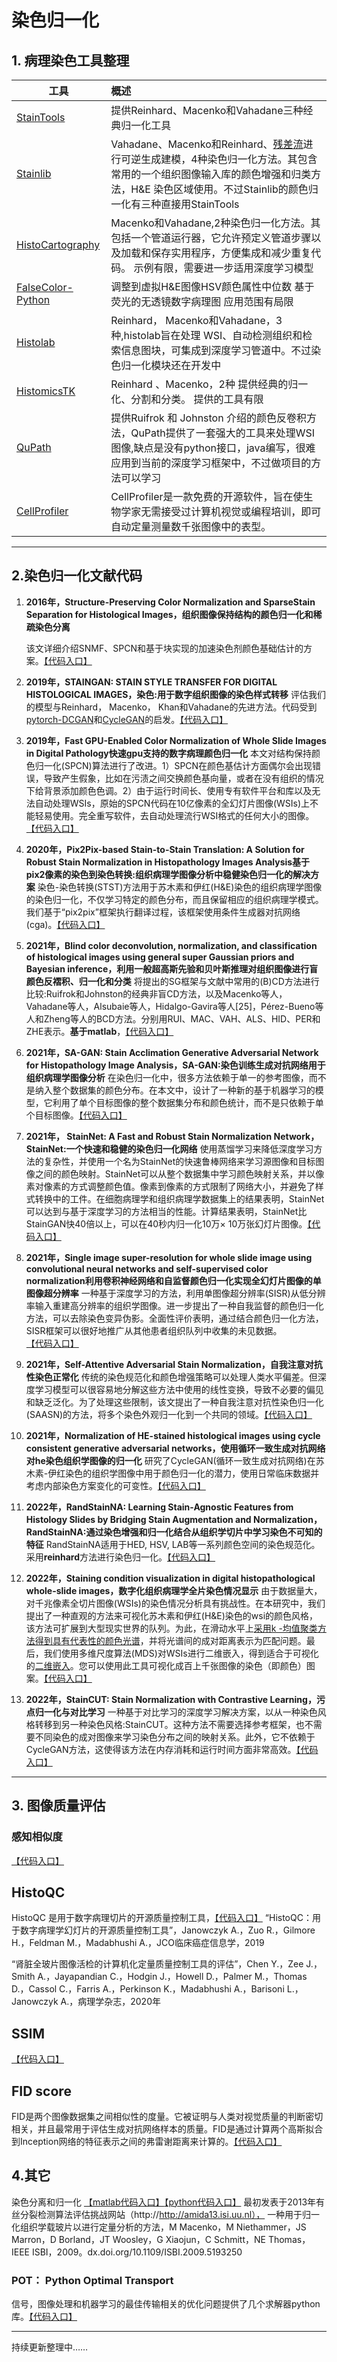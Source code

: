 # 染色归一化

 ## 1. 病理染色工具整理
 |工具|概述|
 |-|:---|
 |[StainTools](https://github.com/Peter554/StainTools)|提供Reinhard、Macenko和Vahadane三种经典归一化工具|
 |[Stainlib](https://github.com/sebastianffx/stainlib)|Vahadane、Macenko和Reinhard、[残差流](https://github.com/sara-nl/color-information)进行可逆生成建模，4种染色归一化方法。其包含常用的一个组织图像输入库的颜色增强和归类方法，H&E 染色区域使用。不过Stainlib的颜色归一化有三种直接用StainTools
|[HistoCartography](https://github.com/histocartography/histocartography)|	Macenko和Vahadane,2种染色归一化方法。其包括一个管道运行器，它允许预定义管道步骤以及加载和保存实用程序，方便集成和减少重复代码。	示例有限，需要进一步适用深度学习模型
|[FalseColor-Python](https://github.com/serrob23/falsecolor)|	调整到虚拟H&E图像HSV颜色属性中位数	基于荧光的无透镜数字病理图	应用范围有局限
|[Histolab](https://github.com/histolab/histolab)|	Reinhard， Macenko和Vahadane，3种,histolab旨在处理 WSI、自动检测组织和检索信息图块，可集成到深度学习管道中。不过染色归一化模块还在开发中
|[HistomicsTK](https://github.com/DigitalSlideArchive/HistomicsTK)|	Reinhard 、Macenko，2种	提供经典的归一化、分割和分类。	提供的工具有限|
|[QuPath](https://github.com/qupath/qupath)|提供Ruifrok 和 Johnston 介绍的颜色反卷积方法，QuPath提供了一套强大的工具来处理WSI图像,缺点是没有python接口，java编写，很难应用到当前的深度学习框架中，不过做项目的方法可以学习
|[CellProfiler](https://github.com/CellProfiler/CellProfiler)|CellProfiler是一款免费的开源软件，旨在使生物学家无需接受过计算机视觉或编程培训，即可自动定量测量数千张图像中的表型。|
----
## 2.染色归一化文献代码

 1. **2016年，Structure-Preserving Color Normalization and SparseStain
    Separation for Histological Images，组织图像保持结构的颜色归一化和稀疏染色分离**

	该文详细介绍SNMF、SPCN和基于块实现的加速染色剂颜色基础估计的方案。[【代码入口】](https://github.com/abhishekvahadane/CodeRelease_ColorNormalization)

2. **2019年，STAINGAN: STAIN STYLE TRANSFER FOR DIGITAL HISTOLOGICAL IMAGES，染色:用于数字组织图像的染色样式转移**
评估我们的模型与Reinhard， Macenko， Khan和Vahadane的先进方法。代码受到[pytorch-DCGAN](https://github.com/pytorch/examples/tree/master/dcgan)和[CycleGAN](https://github.com/junyanz/CycleGAN)的启发。[【代码入口】](https://github.com/xtarx/StainGAN)


3. **2019年，Fast GPU-Enabled Color Normalization of Whole Slide Images in Digital Pathology快速gpu支持的数字病理颜色归一化**
本文对结构保持颜色归一化(SPCN)算法进行了改进。1）SPCN在颜色基估计方面偶尔会出现错误，导致产生假象，比如在污渍之间交换颜色基向量，或者在没有组织的情况下给背景添加颜色色调。2）由于运行时间长、使用专有软件平台和库以及无法自动处理WSIs，原始的SPCN代码在10亿像素的全幻灯片图像(WSIs)上不能轻易使用。完全重写软件，去自动处理流行WSI格式的任何大小的图像。[【代码入口】](https://github.com/MEDAL-IITB/Fast_WSI_Color_Norm)

4. **2020年，Pix2Pix-based Stain-to-Stain Translation: A Solution for Robust Stain Normalization in Histopathology Images Analysis基于pix2像素的染色到染色转换:组织病理学图像分析中稳健染色归一化的解决方案**
 染色-染色转换(STST)方法用于苏木素和伊红(H&E)染色的组织病理学图像的染色归一化，不仅学习特定的颜色分布，而且保留相应的组织病理学模式。我们基于“pix2pix”框架执行翻译过程，该框架使用条件生成器对抗网络(cga)。[【代码入口】](https://github.com/pegahsalehi/Stain-to-Stain-Translation)
 5. **2021年，Blind color deconvolution, normalization, and classification of histological images using general super Gaussian priors and Bayesian inference，利用一般超高斯先验和贝叶斯推理对组织图像进行盲颜色反褶积、归一化和分类**
将提出的SG框架与文献中常用的(B)CD方法进行比较:Ruifrok和Johnston的经典非盲CD方法，以及Macenko等人，Vahadane等人，Alsubaie等人，Hidalgo-Gavira等人[25]，Pérez-Bueno等人和Zheng等人的BCD方法。分别用RUI、MAC、VAH、ALS、HID、PER和ZHE表示。**基于matlab**，[【代码入口】](https://github.com/vipgugr)
 6. **2021年，SA-GAN: Stain Acclimation Generative Adversarial Network for Histopathology Image Analysis，SA-GAN:染色训练生成对抗网络用于组织病理学图像分析**
 在染色归一化中，很多方法依赖于单一的参考图像，而不是纳入整个数据集的颜色分布。在本文中，设计了一种新的基于机器学习的模型，它利用了单个目标图像的整个数据集分布和颜色统计，而不是只依赖于单个目标图像。[【代码入口】](https://github.com/tasleem-hello/SA-GAN/tree/main)
 7. **2021年， StainNet: A Fast and Robust Stain Normalization Network，StainNet:一个快速和稳健的染色归一化网络** 
使用蒸馏学习来降低深度学习方法的复杂性，并使用一个名为StainNet的快速鲁棒网络来学习源图像和目标图像之间的颜色映射。StainNet可以从整个数据集中学习颜色映射关系，并以像素对像素的方式调整颜色值。像素到像素的方式限制了网络大小，并避免了样式转换中的工件。在细胞病理学和组织病理学数据集上的结果表明，StainNet可以达到与基于深度学习的方法相当的性能。计算结果表明，StainNet比StainGAN快40倍以上，可以在40秒内归一化10万× 10万张幻灯片图像。[【代码入口】](https://github.com/khtao/StainNet)

8. **2021年，Single image super-resolution for whole slide image using convolutional neural networks and self-supervised color normalization利用卷积神经网络和自监督颜色归一化实现全幻灯片图像的单图像超分辨率**
一种基于深度学习的方法，利用单图像超分辨率(SISR)从低分辨率输入重建高分辨率的组织学图像。进一步提出了一种自我监督的颜色归一化方法，可以去除染色变异伪影。全面性评价表明，通过结合颜色归一化方法，SISR框架可以很好地推广从其他患者组织队列中收集的未见数据。[【代码入口】](https://github.com/uw-loci/demo_wsi_superres)
9. **2021年，Self-Attentive Adversarial Stain Normalization，自我注意对抗性染色正常化**
传统的染色规范化和颜色增强策略可以处理人类水平偏差。但深度学习模型可以很容易地分解这些方法中使用的线性变换，导致不必要的偏见和缺乏泛化。为了处理这些限制，该文提出了一种自我注意对抗性染色归一化(SAASN)的方法，将多个染色外观归一化到一个共同的领域。[【代码入口】](https://github.com/4m4n5/saasn-stain-normalization)
10.  **2021年，Normalization of HE-stained histological images using cycle consistent generative adversarial networks，使用循环一致生成对抗网络对he染色组织学图像的归一化**
研究了CycleGAN(循环一致生成对抗网络)在苏木素-伊红染色的组织学图像中用于颜色归一化的潜力，使用日常临床数据并考虑内部染色方案变化的可变性。[【代码入口】](https://github.com/m4ln/stainTransfer_CycleGAN_pytorch)
11. **2022年，RandStainNA: Learning Stain-Agnostic Features from Histology Slides by Bridging Stain
Augmentation and Normalization，RandStainNA:通过染色增强和归一化结合从组织学切片中学习染色不可知的特征**
RandStainNA适用于HED, HSV, LAB等一系列颜色空间的染色规范化。采用**reinhard**方法进行染色归一化。[【代码入口】](https://github.com/yiqings/RandStainNA)
12. **2022年，Staining condition visualization in digital histopathological whole-slide images，数字化组织病理学全片染色情况显示**
由于数据量大，对千兆像素全切片图像(WSIs)的染色情况分析具有挑战性。在本研究中，我们提出了一种直观的方法来可视化苏木素和伊红(H&E)染色的wsi的颜色风格，该方法可扩展到大型现实世界的队列。为此，在滑动水平上[采用k -均值聚类方法得到具有代表性的颜色光谱](https://github.com/Dilan1020/PyColorPalette)，并将光谱间的成对距离表示为匹配问题。最后，我们使用多维尺度算法(MDS)对WSIs进行二维嵌入，得到适合于可视化的[二维嵌入](%28https://github.%20com/lab-robotics-unipv/mds_experiments)。您可以使用此工具可视化成百上千张图像的染色（即颜色）图案。[【代码入口】](https://github.com/jiaoyiping630/Stain_visualization)
13. **2022年，StainCUT: Stain Normalization with Contrastive Learning，污点归一化与对比学习**
一种基于对比学习的深度学习解决方案，以从一种染色风格转移到另一种染色风格:StainCUT。这种方法不需要选择参考框架，也不需要不同染色的成对图像来学习染色分布之间的映射关系。此外，它不依赖于CycleGAN方法，这使得该方法在内存消耗和运行时间方面非常高效。[【代码入口】](https://github.com/abhishekvahadane/CodeRelease_ColorNormalization)
---
## 3. 图像质量评估
### 感知相似度
[【代码入口】](https://github.com/richzhang/PerceptualSimilarity)
## HistoQC
HistoQC 是用于数字病理切片的开源质量控制工具，[【代码入口】](https://github.com/choosehappy/HistoQC)
“HistoQC：用于数字病理学幻灯片的开源质量控制工具”，Janowczyk A.，Zuo R.，Gilmore H.，Feldman M.，Madabhushi A.，JCO临床癌症信息学，2019

“肾脏全玻片图像活检的计算机化定量质量控制工具的评估”，Chen Y.，Zee J.，Smith A.，Jayapandian C.，Hodgin J.，Howell D.，Palmer M.，Thomas D.，Cassol C.，Farris A.，Perkinson K.，Madabhushi A.，Barisoni L.，Janowczyk A.，病理学杂志，2020年
## SSIM
[【代码入口】](https://github.com/w13b3/SSIM-py)
## FID score
FID是两个图像数据集之间相似性的度量。它被证明与人类对视觉质量的判断密切相关，并且最常用于评估生成对抗网络样本的质量。FID是通过计算两个高斯拟合到Inception网络的特征表示之间的弗雷谢距离来计算的。[【代码入口】](https://github.com/mseitzer/pytorch-fid)

## 4.其它
染色分离和归一化
[【matlab代码入口】](https://github.com/mitkovetta/staining-normalization)[【python代码入口】](https://github.com/mitkovetta/staining-normalization)
最初发表于2013年有丝分裂检测算法评估挑战网站（http://http://amida13.isi.uu.nl）， 一种用于归一化组织学载玻片以进行定量分析的方法，M Macenko，M Niethammer，JS Marron，D Borland，JT Woosley，G Xiaojun，C Schmitt，NE Thomas，IEEE ISBI，2009。dx.doi.org/10.1109/ISBI.2009.5193250

### POT： Python Optimal Transport
信号，图像处理和机器学习的最佳传输相关的优化问题提供了几个求解器python库。[【代码入口】](https://github.com/PythonOT/POT)

---
持续更新整理中……
